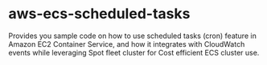 # aws-ecs-scheduled-tasks
Provides you sample code on how to use scheduled tasks (cron) feature in Amazon EC2 Container Service, and how it integrates with CloudWatch events while leveraging Spot fleet cluster for Cost efficient ECS cluster use. 
